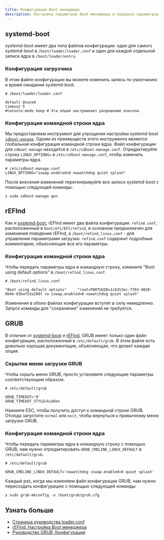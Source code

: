 ```yaml
---
title: Конфигурация Boot менеджера
description: Настройка параметров Boot менеджера и передача параметров ядра в командную строку
---
```


## systemd-boot

systemd-boot имеет два типа файлов конфигурации: один для самого systemd-boot в `/boot/loader/loader.conf` и один для каждой
отдельной записи ядра в `/boot/loader/entry`.

### Конфигурация загрузчика

В этом файле конфигурации вы можете изменить запись по умолчанию и время ожидания systemd-boot.

```shell
# /boot/loader/loader.conf

default @saved
timeout 5
#console-mode keep # Эта опция настраивает разрешение консоли.
```

### Конфигурация командной строки ядра

Мы предоставляем инструмент для упрощения настройки systemd-boot [`sdboot-manage`](https://github.com/CachyOS/CachyOS-PKGBUILDS/tree/master/systemd-boot-manager).
Одним из преимуществ этого инструмента является глобальная конфигурация командной строки ядра. Файл конфигурации для `sdboot-manage` находится в `/etc/sdboot-manage.conf`.
Отредактируйте строку `LINUX_OPTIONS=` в `/etc/sdboot-manage.conf`, чтобы изменить параметры ядра.

```shell
# /etc/sdboot-manage.conf
LINUX_OPTIONS="zswap.enabled=0 nowatchdog quiet splash"
```

После внесения изменений перегенерируйте все записи systemd-boot с помощью следующей команды:

```shell
❯ sudo sdboot-manage gen
```

## rEFInd

Как и [systemd-boot](/ru/configuration/boot_manager_configuration#systemd-boot), rEFInd имеет два файла конфигурации. `refind.conf`, расположенный в
`boot/efi/EFI/refind`, в основном предназначен для изменения поведения rEFInd, а `/boot/refind_linux.conf` - для управления параметрами загрузки.
`refind.conf` содержит подробные комментарии, объясняющие все его параметры.

### Конфигурация командной строки ядра

Чтобы передать параметры ядра в командную строку, измените "Boot using default options" в `/boot/refind_linux.conf`.

```shell
# /boot/refind_linux.conf

"Boot using default options"     "root=PARTUUID=1cb353ec-7f03-4820-8b4b-03baf53a208f rw zswap.enabled=0 nowatchdog quiet splash"
```

Изменения в обоих файлах конфигурации вступят в силу немедленно. Запуск команды для "сохранения" изменений не требуется.

## GRUB

В отличие от [systemd-boot](/ru/configuration/boot_manager_configuration#systemd-boot) и [rEFInd](/ru/configuration/boot_manager_configuration#refind),
GRUB имеет только один файл конфигурации, расположенный в `/etc/default/grub`. В этом файле есть довольно хорошая документация, объясняющая, что
делает каждая опция.

### Скрытие меню загрузки GRUB

Чтобы скрыть меню GRUB, просто установите следующие параметры соответствующим образом.

```shell
# /etc/default/grub

GRUB_TIMEOUT='0'
GRUB_TIMEOUT_STYLE=hidden
```

Нажмите ESC, чтобы получить доступ к командной строке GRUB. Отсюда запустите `normal` или `exit`, чтобы вернуться к привычному меню загрузки GRUB.

### Конфигурация командной строки ядра

Чтобы передать параметры ядра в командную строку с помощью GRUB, нам нужно отредактировать `GRUB_CMDLINE_LINUX_DEFAULT` в `/etc/default/grub`.

```shell
# /etc/default/grub

GRUB_CMDLINE_LINUX_DEFAULT='nowatchdog zswap.enabled=0 quiet splash'
```

Каждый раз, когда мы изменяем файл конфигурации GRUB, нам нужно пересоздать конфигурацию с помощью следующей команды:

```shell
❯ sudo grub-mkconfig -o /boot/grub/grub.cfg
```

## Узнать больше

- [Страница руководства loader.conf](https://man.archlinux.org/man/loader.conf.5)
- [rEFInd: Настройка Boot менеджера](https://www.rodsbooks.com/refind/configfile.html)
- [Руководство GRUB: Конфигурация](https://www.gnu.org/software/grub/manual/grub/grub.html#Configuration)
